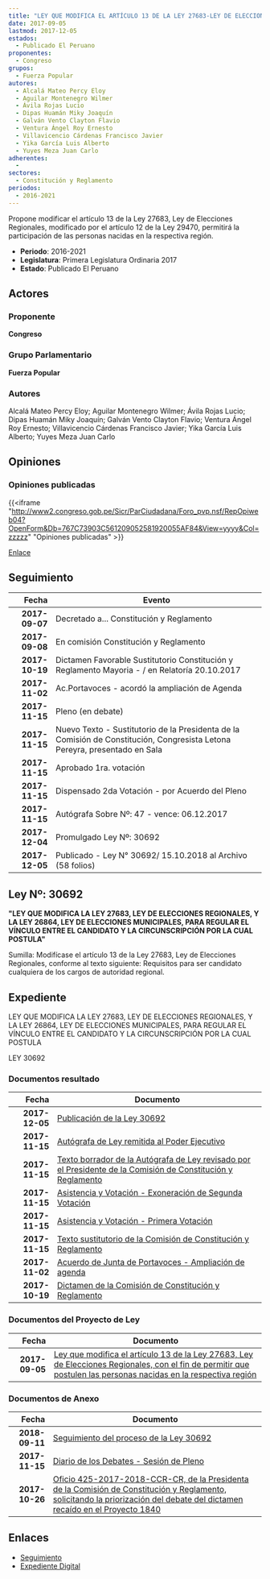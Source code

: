 ```yaml
---
title: "LEY QUE MODIFICA EL ARTÍCULO 13 DE LA LEY 27683-LEY DE ELECCIONES REGIONALES, PERMITIR QUE POSTULEN LAS PERSONAS NACIDAS EN LA RESPECTIVA REGIÓN"
date: 2017-09-05
lastmod: 2017-12-05
estados: 
  - Publicado El Peruano
proponentes: 
  - Congreso
grupos: 
  - Fuerza Popular
autores: 
  - Alcalá Mateo Percy Eloy
  - Aguilar Montenegro Wilmer
  - Ávila Rojas Lucio
  - Dipas Huamán Miky Joaquín
  - Galván Vento Clayton Flavio
  - Ventura Ángel Roy Ernesto
  - Villavicencio Cárdenas Francisco Javier
  - Yika García Luis Alberto
  - Yuyes Meza Juan Carlo
adherentes: 
  - 
sectores: 
  - Constitución y Reglamento
periodos: 
  - 2016-2021
---
```


Propone modificar el artículo 13 de la Ley 27683, Ley de Elecciones Regionales, modificado por el artículo 12 de la Ley 29470, permitirá la participación de las personas nacidas en la respectiva región.

- **Periodo**: 2016-2021
- **Legislatura**: Primera Legislatura Ordinaria 2017
- **Estado**: Publicado El Peruano

## Actores

### Proponente

**Congreso**

### Grupo Parlamentario

**Fuerza Popular**

### Autores

Alcalá Mateo Percy Eloy; Aguilar Montenegro Wilmer; Ávila Rojas Lucio; Dipas Huamán Miky Joaquín; Galván Vento Clayton Flavio; Ventura Ángel Roy Ernesto; Villavicencio Cárdenas Francisco Javier; Yika García Luis Alberto; Yuyes Meza Juan Carlo


## Opiniones

### Opiniones publicadas

{{<iframe "http://www2.congreso.gob.pe/Sicr/ParCiudadana/Foro_pvp.nsf/RepOpiweb04?OpenForm&Db=767C73903C561209052581920055AF84&View=yyyy&Col=zzzzz" "Opiniones publicadas" >}}

[Enlace](http://www2.congreso.gob.pe/Sicr/ParCiudadana/Foro_pvp.nsf/RepOpiweb04?OpenForm&Db=767C73903C561209052581920055AF84&View=yyyy&Col=zzzzz)

## Seguimiento

| Fecha | Evento |
|------:|--------|
| **2017-09-07** | Decretado a... Constitución y Reglamento|
| **2017-09-08** | En comisión Constitución y Reglamento|
| **2017-10-19** | Dictamen Favorable Sustitutorio Constitución y Reglamento Mayoria - / en Relatoría 20.10.2017|
| **2017-11-02** | Ac.Portavoces - acordó la ampliación de Agenda|
| **2017-11-15** | Pleno (en debate)|
| **2017-11-15** | Nuevo Texto - Sustitutorio de la Presidenta de la Comisión de Constitución, Congresista Letona Pereyra, presentado en Sala|
| **2017-11-15** | Aprobado 1ra. votación|
| **2017-11-15** | Dispensado 2da Votación - por Acuerdo del Pleno|
| **2017-11-15** | Autógrafa Sobre Nº: 47 - vence: 06.12.2017|
| **2017-12-04** | Promulgado Ley Nº: 30692|
| **2017-12-05** | Publicado - Ley N° 30692/ 15.10.2018 al Archivo (58 folios)|

## Ley Nº: 30692

**"LEY QUE MODIFICA LA LEY 27683, LEY DE ELECCIONES REGIONALES, Y LA LEY 26864, LEY DE ELECCIONES MUNICIPALES, PARA REGULAR EL VÍNCULO ENTRE EL CANDIDATO Y LA CIRCUNSCRIPCIÓN POR LA CUAL POSTULA"**

Sumilla: Modifícase el artículo 13 de la Ley 27683, Ley de Elecciones Regionales, conforme al texto siguiente: Requisitos para ser candidato cualquiera de los cargos de autoridad regional.


## Expediente

LEY QUE MODIFICA LA LEY 27683, LEY DE ELECCIONES REGIONALES, Y LA LEY 26864, LEY DE ELECCIONES MUNICIPALES, PARA REGULAR EL VÍNCULO ENTRE EL CANDIDATO Y LA CIRCUNSCRIPCIÓN POR LA CUAL POSTULA

LEY 30692


### Documentos resultado

| Fecha | Documento |
|------:|--------|
| **2017-12-05** | [Publicación de la Ley 30692](http://www.leyes.congreso.gob.pe/Documentos/2016_2021/ADLP/Normas_Legales/30692-LEY.pdf) |
| **2017-11-15** | [Autógrafa de Ley remitida al Poder Ejecutivo](http://www.leyes.congreso.gob.pe/Documentos/2016_2021/ADLP/Texto_Aprobado/AU0184020171115.pdf) |
| **2017-11-15** | [Texto borrador de la Autógrafa de Ley revisado por el Presidente de la Comisión de Constitución y Reglamento](http://www.leyes.congreso.gob.pe/Documentos/2016_2021/Texto_Borrador_de_Autografa/BAU0184020171115.PDF) |
| **2017-11-15** | [Asistencia y Votación - Exoneración de Segunda Votación](http://www.leyes.congreso.gob.pe/Documentos/2016_2021/Asistencia_y_Votacion/Proyectos_de_Ley/Exoneracion_de_Segunda_Votacion/ESV0184020171115..pdf) |
| **2017-11-15** | [Asistencia y Votación - Primera Votación](http://www.leyes.congreso.gob.pe/Documentos/2016_2021/Asistencia_y_Votacion/Proyectos_de_Ley/AV0184020171115.pdf) |
| **2017-11-15** | [Texto sustitutorio de la Comisión de Constitución y Reglamento](http://www.leyes.congreso.gob.pe/Documentos/2016_2021/Texto_Sustitutorio/Proyectos_de_Ley/TS0184020171115..PDF) |
| **2017-11-02** | [Acuerdo de Junta de Portavoces - Ampliación de agenda](http://www.leyes.congreso.gob.pe/Documentos/2016_2021/Acuerdos/Junta_Portavoces/AJP0184020171102..pdf) |
| **2017-10-19** | [Dictamen de la Comisión de Constitución y Reglamento](http://www.leyes.congreso.gob.pe/Documentos/2016_2021/Dictamenes/Proyectos_de_Ley/01840DC04MAY20171019..pdf) |

### Documentos del Proyecto de Ley

| Fecha | Documento |
|------:|--------|
| **2017-09-05** | [Ley que modifica el artículo 13 de la Ley 27683, Ley de Elecciones Regionales, con el fin de permitir que postulen las personas nacidas en la respectiva región](http://www.leyes.congreso.gob.pe/Documentos/2016_2021/Proyectos_de_Ley_y_de_Resoluciones_Legislativas/PL0184020170905.pdf) |

### Documentos de Anexo

| Fecha | Documento |
|------:|--------|
| **2018-09-11** | [Seguimiento del proceso de la Ley 30692](http://www.leyes.congreso.gob.pe/Documentos/2016_2021/Seguimiento_de_Proyectos_de_Ley/01840PL20180911.PDF) |
| **2017-11-15** | [Diario de los Debates - Sesión de Pleno](http://www.leyes.congreso.gob.pe/Documentos/2016_2021/ADLP/Diario_Debates/30692-TDD.pdf) |
| **2017-10-26** | [Oficio 425-2017-2018-CCR-CR, de la Presidenta de la Comisión de Constitución y Reglamento, solicitando la priorización del debate del dictamen recaído en el Proyecto 1840](http://www.leyes.congreso.gob.pe/Documentos/2016_2021/Oficios/Comisiones_Ordinarias/OFICIO-425-2017-2018-CCR-CR.PDF) |

## Enlaces 

- [Seguimiento](http://www2.congreso.gob.pe/Sicr/TraDocEstProc/CLProLey2016.nsf/f7fff46988ca05b1052578e100829cc7/99be693d1062cbc60525819200552e17?OpenDocument)
- [Expediente Digital](http://www2.congreso.gob.pe/Sicr/TraDocEstProc/CLProLey2016.nsf/f7fff46988ca05b1052578e100829cc7/99be693d1062cbc60525819200552e17?OpenDocument&Click=05257FB7005EB655.eb71d0cf91d8294e05256cdf006b5706/$Body/0.1C6C)
